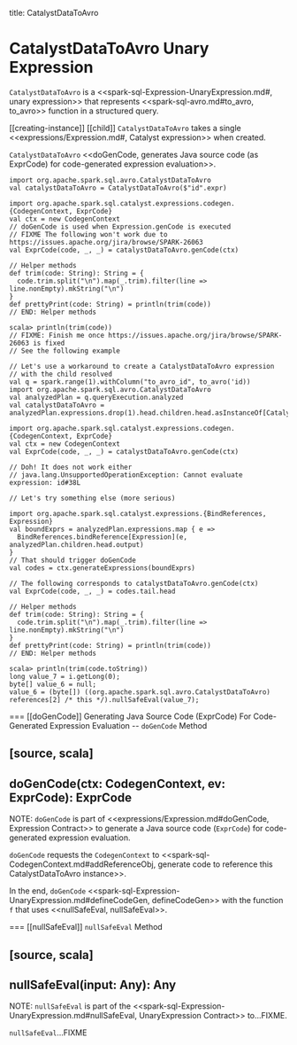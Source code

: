 title: CatalystDataToAvro

# CatalystDataToAvro Unary Expression

`CatalystDataToAvro` is a <<spark-sql-Expression-UnaryExpression.md#, unary expression>> that represents <<spark-sql-avro.md#to_avro, to_avro>> function in a structured query.

[[creating-instance]]
[[child]]
`CatalystDataToAvro` takes a single <<expressions/Expression.md#, Catalyst expression>> when created.

`CatalystDataToAvro` <<doGenCode, generates Java source code (as ExprCode) for code-generated expression evaluation>>.

```
import org.apache.spark.sql.avro.CatalystDataToAvro
val catalystDataToAvro = CatalystDataToAvro($"id".expr)

import org.apache.spark.sql.catalyst.expressions.codegen.{CodegenContext, ExprCode}
val ctx = new CodegenContext
// doGenCode is used when Expression.genCode is executed
// FIXME The following won't work due to https://issues.apache.org/jira/browse/SPARK-26063
val ExprCode(code, _, _) = catalystDataToAvro.genCode(ctx)

// Helper methods
def trim(code: String): String = {
  code.trim.split("\n").map(_.trim).filter(line => line.nonEmpty).mkString("\n")
}
def prettyPrint(code: String) = println(trim(code))
// END: Helper methods

scala> println(trim(code))
// FIXME: Finish me once https://issues.apache.org/jira/browse/SPARK-26063 is fixed
// See the following example
```

```
// Let's use a workaround to create a CatalystDataToAvro expression
// with the child resolved
val q = spark.range(1).withColumn("to_avro_id", to_avro('id))
import org.apache.spark.sql.avro.CatalystDataToAvro
val analyzedPlan = q.queryExecution.analyzed
val catalystDataToAvro = analyzedPlan.expressions.drop(1).head.children.head.asInstanceOf[CatalystDataToAvro]

import org.apache.spark.sql.catalyst.expressions.codegen.{CodegenContext, ExprCode}
val ctx = new CodegenContext
val ExprCode(code, _, _) = catalystDataToAvro.genCode(ctx)

// Doh! It does not work either
// java.lang.UnsupportedOperationException: Cannot evaluate expression: id#38L

// Let's try something else (more serious)

import org.apache.spark.sql.catalyst.expressions.{BindReferences, Expression}
val boundExprs = analyzedPlan.expressions.map { e =>
  BindReferences.bindReference[Expression](e, analyzedPlan.children.head.output)
}
// That should trigger doGenCode
val codes = ctx.generateExpressions(boundExprs)

// The following corresponds to catalystDataToAvro.genCode(ctx)
val ExprCode(code, _, _) = codes.tail.head

// Helper methods
def trim(code: String): String = {
  code.trim.split("\n").map(_.trim).filter(line => line.nonEmpty).mkString("\n")
}
def prettyPrint(code: String) = println(trim(code))
// END: Helper methods

scala> println(trim(code.toString))
long value_7 = i.getLong(0);
byte[] value_6 = null;
value_6 = (byte[]) ((org.apache.spark.sql.avro.CatalystDataToAvro) references[2] /* this */).nullSafeEval(value_7);
```

=== [[doGenCode]] Generating Java Source Code (ExprCode) For Code-Generated Expression Evaluation -- `doGenCode` Method

[source, scala]
----
doGenCode(ctx: CodegenContext, ev: ExprCode): ExprCode
----

NOTE: `doGenCode` is part of <<expressions/Expression.md#doGenCode, Expression Contract>> to generate a Java source code (`ExprCode`) for code-generated expression evaluation.

`doGenCode` requests the `CodegenContext` to <<spark-sql-CodegenContext.md#addReferenceObj, generate code to reference this CatalystDataToAvro instance>>.

In the end, `doGenCode` <<spark-sql-Expression-UnaryExpression.md#defineCodeGen, defineCodeGen>> with the function `f` that uses <<nullSafeEval, nullSafeEval>>.

=== [[nullSafeEval]] `nullSafeEval` Method

[source, scala]
----
nullSafeEval(input: Any): Any
----

NOTE: `nullSafeEval` is part of the <<spark-sql-Expression-UnaryExpression.md#nullSafeEval, UnaryExpression Contract>> to...FIXME.

`nullSafeEval`...FIXME
